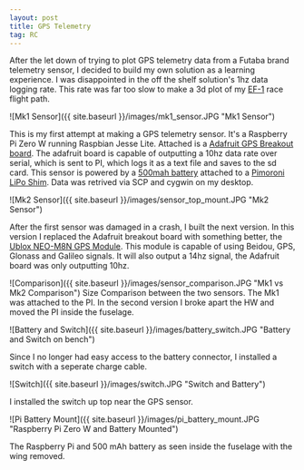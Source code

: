 ```yaml
---
layout: post
title: GPS Telemetry
tag: RC
---
```


After the let down of trying to plot GPS telemetry data from a Futaba brand telemetry sensor, I decided to build my own solution as a learning experience. I was disappointed in the off the shelf solution's 1hz data logging rate. This rate was far too slow to make a 3d plot of my [EF-1](http://www.nmpra.net/rules.htm "NMPRA Rules") race flight path.

![Mk1 Sensor]({{ site.baseurl }}/images/mk1_sensor.JPG "Mk1 Sensor") 

This is my first attempt at making a GPS telemetry sensor. It's a Raspberry Pi Zero W running Raspbian Jesse Lite. Attached is a [Adafruit GPS Breakout board](https://www.adafruit.com/product/746 "GPS Breakout Module"). The adafruit board is capable of outputting a 10hz data rate over serial, which is sent to PI, which logs it as a text file and saves to the sd card. This sensor is powered by a [500mah battery](https://www.adafruit.com/product/1578 "Adafruit Battery") attached to a [Pimoroni LiPo Shim](https://www.adafruit.com/product/3196). Data was retrived via SCP and cygwin on my desktop.

![Mk2 Sensor]({{ site.baseurl }}/images/sensor_top_mount.JPG "Mk2 Sensor") 

After the first sensor was damaged in a crash, I built the next version. In this version I replaced the Adafruit breakout board with something better, the [Ublox NEO-M8N GPS Module](https://store.drotek.com/DP0107 "Drotek GPS Module"). This module is capable of using Beidou, GPS, Glonass and Galileo signals. It will also output a 14hz signal, the Adafruit board was only outputting 10hz.

![Comparison]({{ site.baseurl }}/images/sensor_comparison.JPG "Mk1 vs Mk2 Comparison") 
Size Comparison between the two sensors. The Mk1 was attached to the PI. 
In the second version I broke apart the HW and moved the PI inside the fuselage.

![Battery and Switch]({{ site.baseurl }}/images/battery_switch.JPG "Battery and Switch on bench")

Since I no longer had easy access to the battery connector, I installed a switch with a seperate charge cable.

![Switch]({{ site.baseurl }}/images/switch.JPG "Switch and Battery") 

I installed the switch up top near the GPS sensor.

![Pi Battery Mount]({{ site.baseurl }}/images/pi_battery_mount.JPG "Raspberry Pi Zero W and Battery Mounted") 

The Raspberry Pi and 500 mAh battery as seen inside the fuselage with the wing removed.
